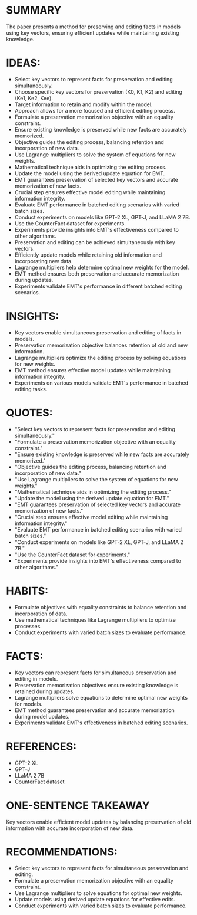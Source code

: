 # SUMMARY
The paper presents a method for preserving and editing facts in models using key vectors, ensuring efficient updates while maintaining existing knowledge.

# IDEAS:
- Select key vectors to represent facts for preservation and editing simultaneously.
- Choose specific key vectors for preservation (K0, K1, K2) and editing (Ke1, Ke2, Kee).
- Target information to retain and modify within the model.
- Approach allows for a more focused and efficient editing process.
- Formulate a preservation memorization objective with an equality constraint.
- Ensure existing knowledge is preserved while new facts are accurately memorized.
- Objective guides the editing process, balancing retention and incorporation of new data.
- Use Lagrange multipliers to solve the system of equations for new weights.
- Mathematical technique aids in optimizing the editing process.
- Update the model using the derived update equation for EMT.
- EMT guarantees preservation of selected key vectors and accurate memorization of new facts.
- Crucial step ensures effective model editing while maintaining information integrity.
- Evaluate EMT performance in batched editing scenarios with varied batch sizes.
- Conduct experiments on models like GPT-2 XL, GPT-J, and LLaMA 2 7B.
- Use the CounterFact dataset for experiments.
- Experiments provide insights into EMT's effectiveness compared to other algorithms.
- Preservation and editing can be achieved simultaneously with key vectors.
- Efficiently update models while retaining old information and incorporating new data.
- Lagrange multipliers help determine optimal new weights for the model.
- EMT method ensures both preservation and accurate memorization during updates.
- Experiments validate EMT's performance in different batched editing scenarios.

# INSIGHTS:
- Key vectors enable simultaneous preservation and editing of facts in models.
- Preservation memorization objective balances retention of old and new information.
- Lagrange multipliers optimize the editing process by solving equations for new weights.
- EMT method ensures effective model updates while maintaining information integrity.
- Experiments on various models validate EMT's performance in batched editing tasks.

# QUOTES:
- "Select key vectors to represent facts for preservation and editing simultaneously."
- "Formulate a preservation memorization objective with an equality constraint."
- "Ensure existing knowledge is preserved while new facts are accurately memorized."
- "Objective guides the editing process, balancing retention and incorporation of new data."
- "Use Lagrange multipliers to solve the system of equations for new weights."
- "Mathematical technique aids in optimizing the editing process."
- "Update the model using the derived update equation for EMT."
- "EMT guarantees preservation of selected key vectors and accurate memorization of new facts."
- "Crucial step ensures effective model editing while maintaining information integrity."
- "Evaluate EMT performance in batched editing scenarios with varied batch sizes."
- "Conduct experiments on models like GPT-2 XL, GPT-J, and LLaMA 2 7B."
- "Use the CounterFact dataset for experiments."
- "Experiments provide insights into EMT's effectiveness compared to other algorithms."

# HABITS:
- Formulate objectives with equality constraints to balance retention and incorporation of data.
- Use mathematical techniques like Lagrange multipliers to optimize processes.
- Conduct experiments with varied batch sizes to evaluate performance.

# FACTS:
- Key vectors can represent facts for simultaneous preservation and editing in models.
- Preservation memorization objectives ensure existing knowledge is retained during updates.
- Lagrange multipliers solve equations to determine optimal new weights for models.
- EMT method guarantees preservation and accurate memorization during model updates.
- Experiments validate EMT's effectiveness in batched editing scenarios.

# REFERENCES:
- GPT-2 XL
- GPT-J
- LLaMA 2 7B
- CounterFact dataset

# ONE-SENTENCE TAKEAWAY
Key vectors enable efficient model updates by balancing preservation of old information with accurate incorporation of new data.

# RECOMMENDATIONS:
- Select key vectors to represent facts for simultaneous preservation and editing.
- Formulate a preservation memorization objective with an equality constraint.
- Use Lagrange multipliers to solve equations for optimal new weights.
- Update models using derived update equations for effective edits.
- Conduct experiments with varied batch sizes to evaluate performance.